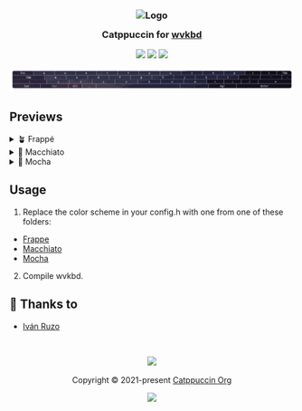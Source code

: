<h3 align="center">
	<img src="https://raw.githubusercontent.com/catppuccin/catppuccin/main/assets/logos/exports/1544x1544_circle.png" width="100" alt="Logo"/><br/>
	<img src="https://raw.githubusercontent.com/catppuccin/catppuccin/main/assets/misc/transparent.png" height="30" width="0px"/>
	Catppuccin for <a href="https://github.com/jjsullivan5196/wvkbd">wvkbd</a>
	<img src="https://raw.githubusercontent.com/catppuccin/catppuccin/main/assets/misc/transparent.png" height="30" width="0px"/>
</h3>

<p align="center">
	<a href="https://github.com/iruzo/wvkbd/stargazers"><img src="https://img.shields.io/github/stars/iruzo/wvkbd?colorA=363a4f&colorB=b7bdf8&style=for-the-badge"></a>
	<a href="https://github.com/iruzo/wvkbd/issues"><img src="https://img.shields.io/github/issues/iruzo/wvkbd?colorA=363a4f&colorB=f5a97f&style=for-the-badge"></a>
	<a href="https://github.com/iruzo/wvkbd/contributors"><img src="https://img.shields.io/github/contributors/iruzo/wvkbd?colorA=363a4f&colorB=a6da95&style=for-the-badge"></a>
</p>

<p align="center">
	<img src="./assets/preview.webp"/>
</p>

## Previews

<details>
<summary>🪴 Frappé</summary>
<img src="./assets/wvkbd-frappe.png"/>
</details>
<details>
<summary>🌺 Macchiato</summary>
<img src="./assets/wvkbd-macchiato.png"/>
</details>
<details>
<summary>🌿 Mocha</summary>
<img src="./assets/wvkbd-mocha.png"/>
</details>

## Usage

1. Replace the color scheme in your config.h with one from one of these folders:

- [Frappe](./themes/frappe/)
- [Macchiato](./themes/macchiato/)
- [Mocha](./themes/mocha/)

2. Compile wvkbd.

## 💝 Thanks to

- [Iván Ruzo](https://github.com/iruzo)

&nbsp;

<p align="center">
	<img src="https://raw.githubusercontent.com/catppuccin/catppuccin/main/assets/footers/gray0_ctp_on_line.svg?sanitize=true" />
</p>

<p align="center">
	Copyright &copy; 2021-present <a href="https://github.com/catppuccin" target="_blank">Catppuccin Org</a>
</p>

<p align="center">
	<a href="https://github.com/catppuccin/catppuccin/blob/main/LICENSE"><img src="https://img.shields.io/static/v1.svg?style=for-the-badge&label=License&message=MIT&logoColor=d9e0ee&colorA=363a4f&colorB=b7bdf8"/></a>
</p>
